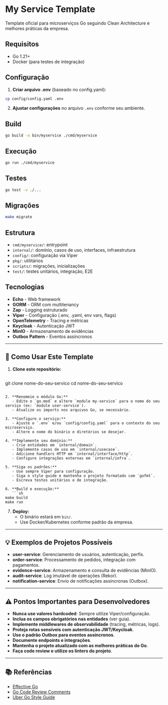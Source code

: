 # My Service Template

Template oficial para microserviços Go seguindo Clean Architecture e melhores práticas da empresa.

## Requisitos
- Go 1.21+
- Docker (para testes de integração)

## Configuração

1. **Criar arquivo .env** (baseado no config.yaml):
```sh
cp config/config.yaml .env
```

2. **Ajustar configurações** no arquivo `.env` conforme seu ambiente.

## Build
```sh
go build -o bin/myservice ./cmd/myservice
```

## Execução
```sh
go run ./cmd/myservice
```

## Testes
```sh
go test -v ./...
```

## Migrações
```sh
make migrate
```

## Estrutura
- `cmd/myservice/`: entrypoint
- `internal/`: domínio, casos de uso, interfaces, infraestrutura
- `config/`: configuração via Viper
- `pkg/`: utilitários
- `scripts/`: migrações, inicializações
- `test/`: testes unitários, integração, E2E

## Tecnologias
- **Echo** - Web framework
- **GORM** - ORM com multitenancy
- **Zap** - Logging estruturado
- **Viper** - Configuração (.env, .yaml, env vars, flags)
- **OpenTelemetry** - Tracing e métricas
- **Keycloak** - Autenticação JWT
- **MinIO** - Armazenamento de evidências
- **Outbox Pattern** - Eventos assíncronos

---

## 🚀 Como Usar Este Template

1. **Clone este repositório:**
   ```sh
git clone <url-do-template> nome-do-seu-servico
cd nome-do-seu-servico
```

2. **Renomeie o módulo Go:**
   - Edite o `go.mod` e altere `module my-service` para o nome do seu serviço (ex: `module user-service`).
   - Atualize os imports nos arquivos Go, se necessário.

3. **Configure o serviço:**
   - Ajuste o `.env` e/ou `config/config.yaml` para o contexto do seu microserviço.
   - Altere o nome do binário e diretórios se desejar.

4. **Implemente seu domínio:**
   - Crie entidades em `internal/domain`.
   - Implemente casos de uso em `internal/usecase`.
   - Adicione handlers HTTP em `internal/interface/http`.
   - Configure integrações externas em `internal/infra`.

5. **Siga os padrões:**
   - Use sempre Viper para configuração.
   - Siga o style guide e mantenha o projeto formatado com `gofmt`.
   - Escreva testes unitários e de integração.

6. **Build e execução:**
   ```sh
make build
make run
```

7. **Deploy:**
   - O binário estará em `bin/`.
   - Use Docker/Kubernetes conforme padrão da empresa.

---

## 💡 Exemplos de Projetos Possíveis
- **user-service**: Gerenciamento de usuários, autenticação, perfis.
- **order-service**: Processamento de pedidos, integração com pagamentos.
- **evidence-service**: Armazenamento e consulta de evidências (MinIO).
- **audit-service**: Log imutável de operações (Rekor).
- **notification-service**: Envio de notificações assíncronas (Outbox).

---

## ⚠️ Pontos Importantes para Desenvolvedores
- **Nunca use valores hardcoded**: Sempre utilize Viper/configuração.
- **Inclua os campos obrigatórios nas entidades** (ver guia).
- **Implemente middlewares de observabilidade** (tracing, métricas, logs).
- **Proteja rotas sensíveis com autenticação JWT/Keycloak**.
- **Use o padrão Outbox para eventos assíncronos**.
- **Documente endpoints e integrações**.
- **Mantenha o projeto atualizado com as melhores práticas do Go**.
- **Faça code review e utilize os linters do projeto**.

---

## 📚 Referências
- [Effective Go](https://go.dev/doc/effective_go)
- [Go Code Review Comments](https://github.com/golang/go/wiki/CodeReviewComments)
- [Uber Go Style Guide](https://github.com/uber-go/guide/blob/master/style.md)

